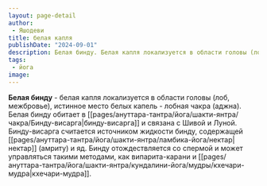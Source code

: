 ```yaml
---
layout: page-detail
author:
 - Яшодеви
title: белая капля
publishDate: "2024-09-01"
description: Белая бинду. Белая капля локализуется в области головы (лоб, межбровье), истинное место белых капель - лобная чакра (аджна). Белая бинду обитает в бинду-висарга и связана с Шивой и Луной. Бинду-висарга считается источником жидкости бинду, содержащей нектар (амриту) и яд. Бинду отождествляется со спермой и может управляться такими методами, как випарита-карани и кхечари-мудра.
tags:
 - йога
image: 
---
```

**Белая бинду** - белая капля локализуется в области головы (лоб, межбровье), истинное место белых капель - лобная чакра (аджна). Белая бинду обитает в [[pages/ануттара-тантра/йога/шакти-янтра/чакра/Бинду-висарга|бинду-висарга]] и связана с Шивой и Луной. Бинду-висарга считается источником жидкости бинду, содержащей [[pages/ануттара-тантра/йога/шакти-янтра/ламбика-йога/нектар|нектар]] (амриту) и яд. Бинду отождествляется со спермой и может управляться такими методами, как випарита-карани и [[pages/ануттара-тантра/йога/шакти-янтра/кундалини-йога/мудры/кхечари-мудра|кхечари-мудра]].

